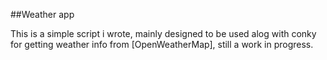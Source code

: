 ##Weather app

This is a simple script i wrote, mainly designed to be used alog with conky for getting weather info from [OpenWeatherMap], still a work in progress.

